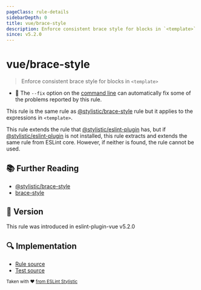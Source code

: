 ```yaml
---
pageClass: rule-details
sidebarDepth: 0
title: vue/brace-style
description: Enforce consistent brace style for blocks in `<template>`
since: v5.2.0
---
```

# vue/brace-style

> Enforce consistent brace style for blocks in `<template>`

- :wrench: The `--fix` option on the [command line](https://eslint.org/docs/user-guide/command-line-interface#fixing-problems) can automatically fix some of the problems reported by this rule.

This rule is the same rule as [@stylistic/brace-style] rule but it applies to the expressions in `<template>`.

This rule extends the rule that [@stylistic/eslint-plugin] has, but if [@stylistic/eslint-plugin] is not installed, this rule extracts and extends the same rule from ESLint core.
However, if neither is found, the rule cannot be used.

[@stylistic/eslint-plugin]: https://eslint.style/packages/default

## :books: Further Reading

- [@stylistic/brace-style]
- [brace-style]

[@stylistic/brace-style]: https://eslint.style/rules/default/brace-style
[brace-style]: https://eslint.org/docs/rules/brace-style

## :rocket: Version

This rule was introduced in eslint-plugin-vue v5.2.0

## :mag: Implementation

- [Rule source](https://github.com/vuejs/eslint-plugin-vue/blob/master/lib/rules/brace-style.js)
- [Test source](https://github.com/vuejs/eslint-plugin-vue/blob/master/tests/lib/rules/brace-style.js)

<sup>Taken with ❤️ [from ESLint Stylistic](https://eslint.style/rules/ts/brace-style)</sup>
